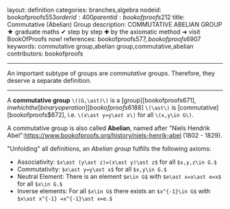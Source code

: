 layout: definition
categories: branches,algebra
nodeid: bookofproofs$553
orderid: 400
parentid: bookofproofs$212
title: Commutative (Abelian) Group
description: COMMUTATIVE ABELIAN GROUP ★ graduate maths ✔ step by step ✚ by the axiomatic method ➜ visit BookOfProofs now!
references: bookofproofs$577,bookofproofs$6907
keywords: commutative group,abelian group,commutative,abelian
contributors: bookofproofs


---
An important subtype of groups are _commutative_ groups. Therefore, they deserve a separate definition.

---

A **commutative group** `\((G,\ast)\)` is a [group][bookofproofs$671], in which the [binary operation][bookofproofs$6188] `\(\ast\)` is [commutative][bookofproofs$672], i.e. `\(x\ast y=y\ast x\)` for all `\(x,y\in G\)`. 

A commutative group is also called **Abelian**, named after "Niels Hendrik Abel":https://www.bookofproofs.org/history/niels-henrik-abel (1802 - 1829).

"Unfolding" all definitions, an _Abelian group_ fulfills the following axioms:

* Associativity: `$x\ast (y\ast z)=(x\ast y)\ast z$` for all `$x,y,z\in G.$`
* Commutativity: `$x\ast y=y\ast x$` for all `$x,y\in G.$`
* Neutral Element: There is an element `$e\in G$` with `$e\ast x=x\ast e=x$` for all `$x\in G.$`
* Inverse elements: For all `$x\in G$` there exists an `$x^{-1}\in G$` with `$x\ast x^{-1} =x^{-1}\ast x=e.$`
